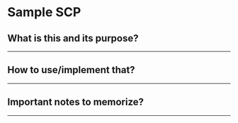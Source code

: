 # Sample SCP

## What is this and its purpose?

---

## How to use/implement that?

---

## Important notes to memorize?

---
